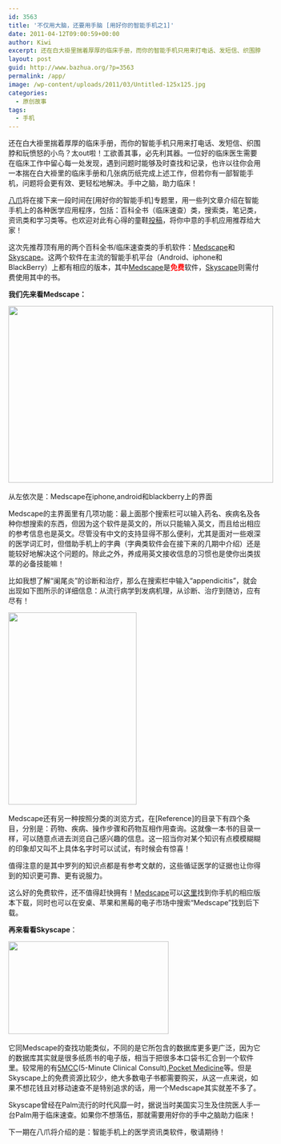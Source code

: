 ```yaml
---
id: 3563
title: '不仅用大脑，还要用手脑 [用好你的智能手机之1]'
date: 2011-04-12T09:00:59+00:00
author: Kiwi
excerpt: 还在白大褂里揣着厚厚的临床手册，而你的智能手机只用来打电话、发短信、织围脖和玩愤怒的小鸟？太out啦！工欲善其事，必先利其器。一位好的临床医生需要在临床工作中留心每一处发现，遇到问题时能够及时查找和记录，在智能手机上装配好的医学软件，将会帮你更有效、更轻松地解决临床问题。手中之脑，助力临床！来看看你不能错过的手机医学软件吧！
layout: post
guid: http://www.bazhua.org/?p=3563
permalink: /app/
image: /wp-content/uploads/2011/03/Untitled-125x125.jpg
categories:
  - 原创故事
tags:
  - 手机
---
```

还在白大褂里揣着厚厚的临床手册，而你的智能手机只用来打电话、发短信、织围脖和玩愤怒的小鸟？太out啦！工欲善其事，必先利其器。一位好的临床医生需要在临床工作中留心每一处发现，遇到问题时能够及时查找和记录，也许以往你会用一本揣在白大褂里的临床手册和几张病历纸完成上述工作，但若你有一部智能手机，问题将会更有效、更轻松地解决。手中之脑，助力临床！
  
[八爪](http://www.bazhua.org)将在接下来一段时间在[用好你的智能手机]专题里，用一些列文章介绍在智能手机上的各种医学应用程序，包括：百科全书（临床速查）类，搜索类，笔记类，资讯类和学习类等。也欢迎对此有心得的童鞋[投稿](http://www.bazhua.org/about/contributor)，将你中意的手机应用推荐给大家！

<p style="text-align: left;">
  这次先推荐顶有用的两个百科全书/临床速查类的手机软件：<a href="http://www.medscape.com/public/mobileapp?src=hp-mobileapp">Medscape</a>和<a href="http://www.skyscape.com/index/home.aspx">Skyscape</a>。这两个软件在主流的智能手机平台（Android、iphone和BlackBerry）上都有相应的版本，其中<a href="http://www.medscape.com/public/mobileapp?src=hp-mobileapp">Medscape</a>是<span style="color: #ff0000;"><strong>免费</strong></span>软件，<a href="http://www.skyscape.com/index/home.aspx">Skyscape</a>则需付费使用其中的书。
</p>

<p style="text-align: left;">
  <strong>我们先来看Medscape：</strong>
</p>

<div id="attachment_3583" style="width: 539px" class="wp-caption aligncenter">
  <a href="/wp-content/uploads/2011/03/Untitled.jpg"><img class="size-full wp-image-3583 " title="Untitled" src="/wp-content/uploads/2011/03/Untitled.jpg" alt="" width="529" height="353" srcset="/wp-content/uploads/2011/03/Untitled.jpg 756w, /wp-content/uploads/2011/03/Untitled-150x100.jpg 150w, /wp-content/uploads/2011/03/Untitled-300x200.jpg 300w, /wp-content/uploads/2011/03/Untitled-360x240.jpg 360w, /wp-content/uploads/2011/03/Untitled-600x400.jpg 600w" sizes="(max-width: 529px) 100vw, 529px" /></a>
  
  <p class="wp-caption-text">
    从左依次是：Medscape在iphone,android和blackberry上的界面
  </p>
</div>

<p style="text-align: left;">
  Medscape的主界面里有几项功能：最上面那个搜索栏可以输入药名、疾病名及各种你想搜索的东西，但因为这个软件是英文的，所以只能输入英文，而且给出相应的参考信息也是英文。尽管没有中文的支持显得不那么便利，尤其是面对一些艰深的医学词汇时，但借助手机上的字典（字典类软件会在接下来的几期中介绍）还是能较好地解决这个问题的。除此之外，养成用英文接收信息的习惯也是使你出类拔萃的必备技能嘛！
</p>

<p style="text-align: left;">
  比如我想了解“阑尾炎”的诊断和治疗，那么在搜索栏中输入“appendicitis”，就会出现如下图所示的详细信息：从流行病学到发病机理，从诊断、治疗到随访，应有尽有！
</p>

<p style="text-align: left;">
  <img class="alignnone size-full wp-image-4042" title="snap20110410_164901" src="/wp-content/uploads/2011/03/snap20110410_164901.png" alt="" width="256" height="384" srcset="/wp-content/uploads/2011/03/snap20110410_164901.png 320w, /wp-content/uploads/2011/03/snap20110410_164901-100x150.png 100w, /wp-content/uploads/2011/03/snap20110410_164901-200x300.png 200w" sizes="(max-width: 256px) 100vw, 256px" />
</p>

<p style="text-align: left;">
  Medscape还有另一种按照分类的浏览方式，在[Reference]的目录下有四个条目，分别是：药物、疾病、操作步骤和药物互相作用查询。这就像一本书的目录一样，可以随意点进去浏览自己感兴趣的信息。这一招当你对某个知识有点模模糊糊的印象却又叫不上具体名字时可以试试，有时候会有惊喜！
</p>

<p style="text-align: left;">
  值得注意的是其中罗列的知识点都是有参考文献的，这些循证医学的证据也让你得到的知识更可靠、更有说服力。
</p>

<p style="text-align: left;">
  <p style="text-align: left;">
    这么好的免费软件，还不值得赶快拥有！<a href="http://www.medscape.com/public/mobileapp?src=hp-mobileapp">Medscape</a>可以<a href="http://www.medscape.com/public/mobileapp?src=hp-mobileapp">这里</a>找到你手机的相应版本下载，同时也可以在安桌、苹果和黑莓的电子市场中搜索“Medscape”找到后下载。
  </p>
  
  <p style="text-align: left;">
    <strong>再来看看Skyscape</strong>：
  </p>
  
  <p style="text-align: left;">
    <img class="size-full wp-image-3596 alignnone" title="HomePage_Banner_Left_Image_01" src="/wp-content/uploads/2011/03/HomePage_Banner_Left_Image_01.jpg" alt="" width="320" height="185" srcset="/wp-content/uploads/2011/03/HomePage_Banner_Left_Image_01.jpg 320w, /wp-content/uploads/2011/03/HomePage_Banner_Left_Image_01-150x86.jpg 150w, /wp-content/uploads/2011/03/HomePage_Banner_Left_Image_01-300x173.jpg 300w" sizes="(max-width: 320px) 100vw, 320px" />
  </p>
  
  <p style="text-align: left;">
    它同Medscape的查找功能类似，不同的是它所包含的数据库更多更广泛，因为它的数据库其实就是很多纸质书的电子版，相当于把很多本口袋书汇合到一个软件里。较常用的有<a href="http://www.skyscape.com/estore/ProductDetail.aspx?ProductId=2711">5MCC</a>(5-Minute Clinical Consult),<a href="http://www.skyscape.com/estore/ProductDetail.aspx?ProductId=2312">Pocket Medicine</a>等。但是Skyscape上的免费资源比较少，绝大多数电子书都需要购买，从这一点来说，如果不想花钱且对移动速查不是特别追求的话，用一个Medscape其实就差不多了。
  </p>
  
  <p style="text-align: left;">
    Skyscape曾经在Palm流行的时代风靡一时，据说当时美国实习生及住院医人手一台Palm用于临床速查。如果你不想落伍，那就需要用好你的手中之脑助力临床！
  </p>
  
  <p>
    <a href="/wp-content/uploads/2011/03/HomePage_Banner_Left_Image_01.jpg"></a>下一期在八爪将介绍的是：智能手机上的医学资讯类软件，敬请期待！
  </p>
